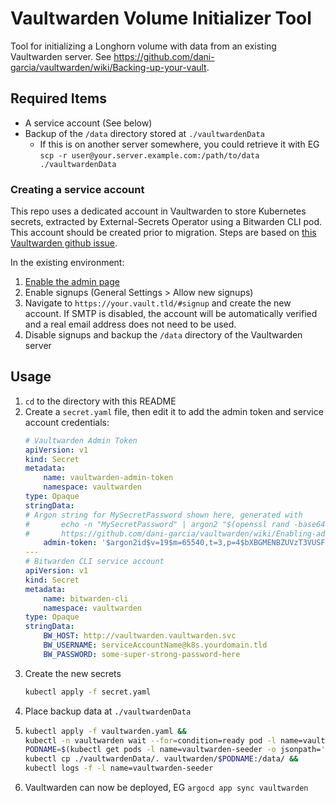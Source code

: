 # Vaultwarden Volume Initializer Tool

Tool for initializing a Longhorn volume with data from an existing Vaultwarden server. See https://github.com/dani-garcia/vaultwarden/wiki/Backing-up-your-vault.

## Required Items
* A service account (See below)
* Backup of the `/data` directory stored at `./vaultwardenData`
    * If this is on another server somewhere, you could retrieve it with EG `scp -r user@your.server.example.com:/path/to/data ./vaultwardenData`

### Creating a service account

This repo uses a dedicated account in Vaultwarden to store Kubernetes secrets, extracted by External-Secrets Operator using a Bitwarden CLI pod. This account should be created prior to migration. Steps are based on [this Vaultwarden github issue](https://github.com/dani-garcia/vaultwarden/discussions/4531).

In the existing environment:

1. [Enable the admin page](https://github.com/dani-garcia/vaultwarden/wiki/Enabling-admin-page)
1. Enable signups (General Settings > Allow new signups)
1. Navigate to `https://your.vault.tld/#signup` and create the new account. If SMTP is disabled, the account will be automatically verified and a real email address does not need to be used.
1. Disable signups and backup the `/data` directory of the Vaultwarden server

## Usage

1. `cd` to the directory with this README
1. Create a `secret.yaml` file, then edit it to add the admin token and service account credentials:
    ```yaml
    # Vaultwarden Admin Token
    apiVersion: v1
    kind: Secret
    metadata:
        name: vaultwarden-admin-token
        namespace: vaultwarden
    type: Opaque
    stringData:
    # Argon string for MySecretPassword shown here, generated with
    #       echo -n "MySecretPassword" | argon2 "$(openssl rand -base64 32)" -e -id -k 65540 -t 3 -p 4
    #       https://github.com/dani-garcia/vaultwarden/wiki/Enabling-admin-page#using-argon2
        admin-token: '$argon2id$v=19$m=65540,t=3,p=4$bXBGMENBZUVzT3VUSFErTzQzK25Jck1BN2Z0amFuWjdSdVlIQVZqYzAzYz0$T9m73OdD2mz9+aJKLuOAdbvoARdaKxtOZ+jZcSL9/N0'
    ---
    # Bitwarden CLI service account
    apiVersion: v1
    kind: Secret
    metadata:
        name: bitwarden-cli
        namespace: vaultwarden
    type: Opaque
    stringData:
        BW_HOST: http://vaultwarden.vaultwarden.svc
        BW_USERNAME: serviceAccountName@k8s.yourdomain.tld
        BW_PASSWORD: some-super-strong-password-here
    ```
1. Create the new secrets
    ```sh
    kubectl apply -f secret.yaml
    ```
1. Place backup data at `./vaultwardenData`
1. 
    ```sh
    kubectl apply -f vaultwarden.yaml && 
    kubectl -n vaultwarden wait --for=condition=ready pod -l name=vaultwarden-seeder --timeout=600s &&
    PODNAME=$(kubectl get pods -l name=vaultwarden-seeder -o jsonpath='{.items[0].metadata.name}') &&
    kubectl cp ./vaultwardenData/. vaultwarden/$PODNAME:/data/ &&
    kubectl logs -f -l name=vaultwarden-seeder
    ```
1. Vaultwarden can now be deployed, EG `argocd app sync vaultwarden`